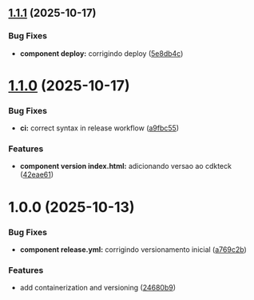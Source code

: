 ## [1.1.1](https://github.com/CidQueiroz/CDKTECK/compare/v1.1.0...v1.1.1) (2025-10-17)


### Bug Fixes

* **component deploy:** corrigindo deploy ([5e8db4c](https://github.com/CidQueiroz/CDKTECK/commit/5e8db4cfc42ace831e2db18e3458721e26cf50cb))

# [1.1.0](https://github.com/CidQueiroz/CDKTECK/compare/v1.0.0...v1.1.0) (2025-10-17)


### Bug Fixes

* **ci:** correct syntax in release workflow ([a9fbc55](https://github.com/CidQueiroz/CDKTECK/commit/a9fbc5538d4911ed6da39c9faf8f059ac5ba5466))


### Features

* **component version index.html:** adicionando versao ao cdkteck ([42eae61](https://github.com/CidQueiroz/CDKTECK/commit/42eae61d9e6040bab7b4661108226303ce83a605))

# 1.0.0 (2025-10-13)


### Bug Fixes

* **component release.yml:** corrigindo versionamento inicial ([a769c2b](https://github.com/CidQueiroz/CDKTECK/commit/a769c2b00e533d0422e34319101d749dbec16db0))


### Features

* add containerization and versioning ([24680b9](https://github.com/CidQueiroz/CDKTECK/commit/24680b95ea1aa0f3b37fadb105de6311fc1442fd))
